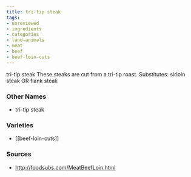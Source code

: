 ```yaml
---
title: tri-tip steak
tags:
- unreviewed
- ingredients
- categories
- land-animals
- meat
- beef
- beef-loin-cuts
---
```

tri-tip steak These steaks are cut from a tri-tip roast. Substitutes: sirloin steak OR flank steak

### Other Names

* tri-tip steak

### Varieties

* [[beef-loin-cuts]]

### Sources
* http://foodsubs.com/MeatBeefLoin.html

